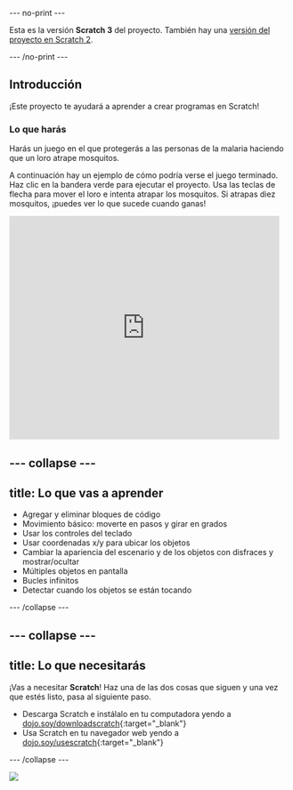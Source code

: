 --- no-print ---

Esta es la versión **Scratch 3** del proyecto. También hay una [versión del proyecto en Scratch 2](https://projects.raspberrypi.org/en/projects/cd-sebento-scratch-1-scratch2).

--- /no-print ---

## Introducción

¡Este proyecto te ayudará a aprender a crear programas en Scratch!

### Lo que harás

Harás un juego en el que protegerás a las personas de la malaria haciendo que un loro atrape mosquitos.

A continuación hay un ejemplo de cómo podría verse el juego terminado. Haz clic en la bandera verde para ejecutar el proyecto. Usa las teclas de flecha para mover el loro e intenta atrapar los mosquitos. Si atrapas diez mosquitos, ¡puedes ver lo que sucede cuando ganas!

<div class="scratch-preview">
  <iframe allowtransparency="true" width="485" height="402" src="https://scratch.mit.edu/projects/embed/215534725/?autostart=false" frameborder="0"></iframe>
</div>

--- collapse ---
---
title: Lo que vas a aprender
---

* Agregar y eliminar bloques de código
* Movimiento básico: moverte en pasos y girar en grados
* Usar los controles del teclado
* Usar coordenadas x/y para ubicar los objetos
* Cambiar la apariencia del escenario y de los objetos con disfraces y mostrar/ocultar
* Múltiples objetos en pantalla
* Bucles infinitos
* Detectar cuando los objetos se están tocando

--- /collapse ---

--- collapse ---
---
title: Lo que necesitarás
---

¡Vas a necesitar **Scratch**! Haz una de las dos cosas que siguen y una vez que estés listo, pasa al siguiente paso.

+ Descarga Scratch e instálalo en tu computadora yendo a [dojo.soy/downloadscratch](http://dojo.soy/downloadscratch){:target="_blank"}
+ Usa Scratch en tu navegador web yendo a [dojo.soy/usescratch](http://dojo.soy/usescratch){:target="_blank"}

--- /collapse ---

![](https://code.org/api/hour/begin_rpi_mosquito.png)